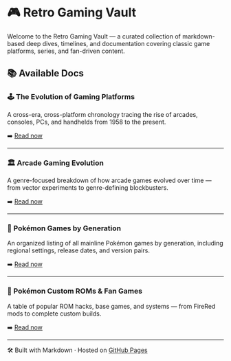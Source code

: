 # 🎮 Retro Gaming Vault

Welcome to the Retro Gaming Vault — a curated collection of markdown-based deep dives, timelines, and documentation covering classic game platforms, series, and fan-driven content.

## 📚 Available Docs

### 🕹️ The Evolution of Gaming Platforms
A cross-era, cross-platform chronology tracing the rise of arcades, consoles, PCs, and handhelds from 1958 to the present.

➡️ [Read now](./evolution-of-gaming-platforms/)

---

### 🏛️ Arcade Gaming Evolution
A genre-focused breakdown of how arcade games evolved over time — from vector experiments to genre-defining blockbusters.

➡️ [Read now](./arcade-gaming-evolution/)

---

### 🧬 Pokémon Games by Generation
An organized listing of all mainline Pokémon games by generation, including regional settings, release dates, and version pairs.

➡️ [Read now](./pokemon-by-gen/)

---

### 🧪 Pokémon Custom ROMs & Fan Games
A table of popular ROM hacks, base games, and systems — from FireRed mods to complete custom builds.

➡️ [Read now](./pokemon-custom-roms/)

---

🛠️ Built with Markdown · Hosted on [GitHub Pages](https://pages.github.com)
